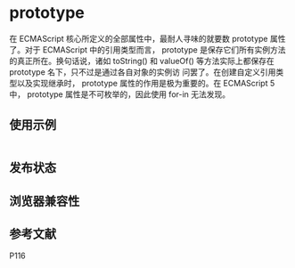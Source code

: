# prototype

在 ECMAScript 核心所定义的全部属性中，最耐人寻味的就要数 prototype 属性了。对于
ECMAScript 中的引用类型而言， prototype 是保存它们所有实例方法的真正所在。换句话说，诸如
toString() 和 valueOf() 等方法实际上都保存在 prototype 名下，只不过是通过各自对象的实例访
问罢了。在创建自定义引用类型以及实现继承时， prototype 属性的作用是极为重要的。在 ECMAScript 5 中， prototype 属性是不可枚举的，因此使用 for-in 无法发现。

## 使用示例

```javascript

```

## 发布状态

## 浏览器兼容性

## 参考文献

P116